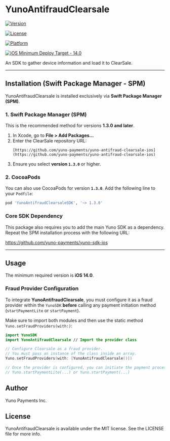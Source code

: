 
# YunoAntifraudClearsale

[![Version](https://img.shields.io/cocoapods/v/antifraud-clearsale.svg?style=flat)](https://cocoapods.org/pods/antifraud-clearsale)

[![License](https://img.shields.io/cocoapods/l/YunoSDK.svg?style=flat)](https://cocoapods.org/pods/YunoSDK)

[![Platform](https://img.shields.io/cocoapods/p/YunoSDK.svg?style=flat)](https://cocoapods.org/pods/YunoSDK)

[![iOS Minimum Deploy Target - 14.0](https://img.shields.io/static/v1?label=iOS+Minimum+Deploy+Target&message=14.0&color=2ea44f)](https://)


An SDK to gather device information and load it to ClearSale.

---

## Installation (Swift Package Manager - SPM)

YunoAntifraudClearsale is installed exclusively via **Swift Package Manager (SPM)**.

### 1. Swift Package Manager (SPM)

This is the recommended method for versions **1.3.0 and later**.

1.  In Xcode, go to **File > Add Packages...**
2.  Enter the ClearSale repository URL:
    ```
    [https://github.com/yuno-payments/yuno-antifraud-clearsale-ios](https://github.com/yuno-payments/yuno-antifraud-clearsale-ios)
    ```
3.  Ensure you select **version `1.3.0`** or higher.

### 2. CocoaPods

You can also use CocoaPods for version **`1.3.0`**. Add the following line to your `Podfile`:

```ruby
pod 'YunoAntifraudClearsaleSDK', '~> 1.3.0'
```
### Core SDK Dependency

This package also requires you to add the main Yuno SDK as a dependency. Repeat the SPM installation process with the following URL:

https://github.com/yuno-payments/yuno-sdk-ios


---

## Usage

The minimum required version is **iOS 14.0**.

### Fraud Provider Configuration

To integrate **YunoAntifraudClearsale**, you must configure it as a fraud provider within the `YunoSDK` **before** calling any payment initiation method (`startPaymentLite` or `startPayment`).

Make sure to import both modules and then use the static method `Yuno.setFraudProviders(with:)`:

```swift
import YunoSDK
import YunoAntifraudClearsale // Import the provider class

// Configure Clearsale as a fraud provider.
// You must pass an instance of the class inside an array.
Yuno.setFraudProviders(with: [YunoAntifraudClearsale()]) 

// Once the provider is configured, you can initiate the payment process.
// Yuno.startPaymentLite(...) or Yuno.startPayment(...)
```
## Author  
Yuno Payments Inc.


## License
YunoAntifraudClearsale is available under the MIT license. See the LICENSE file for more info.
